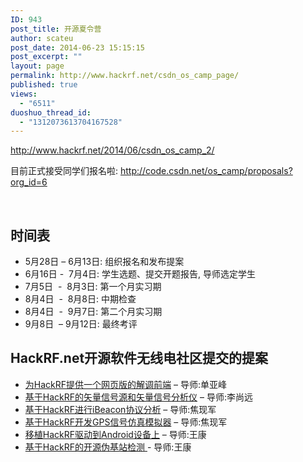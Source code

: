 ```yaml
---
ID: 943
post_title: 开源夏令营
author: scateu
post_date: 2014-06-23 15:15:15
post_excerpt: ""
layout: page
permalink: http://www.hackrf.net/csdn_os_camp_page/
published: true
views:
  - "6511"
duoshuo_thread_id:
  - "1312073613704167528"
---
```

http://www.hackrf.net/2014/06/csdn_os_camp_2/

目前正式接受同学们报名啦: <a href="http://code.csdn.net/os_camp/proposals?org_id=6">http://code.csdn.net/os_camp/proposals?org_id=6</a>

&nbsp;
<h2 id="时间表">时间表</h2>
<ul>
	<li>5月28日 – 6月13日: 组织报名和发布提案</li>
	<li>6月16日 -  7月4日: 学生选题、提交开题报告, 导师选定学生</li>
	<li>7月5日  -  8月3日: 第一个月实习期</li>
	<li>8月4日  -  8月8日: 中期检查</li>
	<li>8月4日  -  9月7日: 第二个月实习期</li>
	<li>9月8日  – 9月12日: 最终考评</li>
</ul>
<h2 id="HackRF.net开源软件无线电社区提交的提案">HackRF.net开源软件无线电社区提交的提案</h2>
<ul>
	<li><a href="http://code.csdn.net/os_camp/6/proposals/7">为HackRF提供一个网页版的解调前端</a> – 导师:单亚峰</li>
	<li><a href="http://code.csdn.net/os_camp/6/proposals/6">基于HackRF的矢量信号源和矢量信号分析仪</a> – 导师:李尚远</li>
	<li><a href="http://code.csdn.net/os_camp/6/proposals/5">基于HackRF进行iBeacon协议分析</a> – 导师:焦现军</li>
	<li><a href="http://code.csdn.net/os_camp/6/proposals/4">基于HackRF开发GPS信号仿真模拟器</a> – 导师:焦现军</li>
	<li><a href="http://code.csdn.net/os_camp/6/proposals/3">移植HackRF驱动到Android设备上</a> – 导师:王康</li>
	<li><a href="http://code.csdn.net/os_camp/6/proposals/2">基于HackRF的开源伪基站检测 </a>- 导师:王康</li>
</ul>